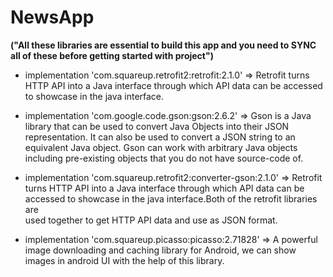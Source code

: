 # NewsApp

**("All these libraries are essential to build this app and you need to SYNC all of these before getting started with project")**

* implementation 'com.squareup.retrofit2:retrofit:2.1.0'
  => Retrofit turns  HTTP API into a Java interface through which API data can
     be accessed to showcase in the java interface.

* implementation 'com.google.code.gson:gson:2.6.2'
  =>  Gson is a Java library that can be used to convert Java Objects into their
      JSON representation. It can also be used to convert a JSON string to an equivalent 
      Java object. Gson can work with arbitrary Java objects including pre-existing objects 
      that you do not have source-code of.

* implementation 'com.squareup.retrofit2:converter-gson:2.1.0'
  => Retrofit turns  HTTP API into a Java interface through which API data can
     be accessed to showcase in the java interface.Both of the retrofit libraries are  
     used together to get HTTP API data and use as JSON format.

* implementation 'com.squareup.picasso:picasso:2.71828'
  => A powerful image downloading and caching library for Android, we can show 
     images in android UI with the help of this library.
